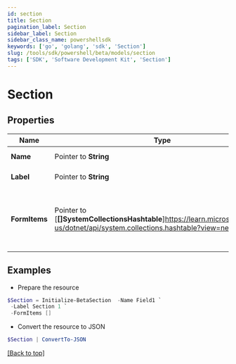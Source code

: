 ```yaml
---
id: section
title: Section
pagination_label: Section
sidebar_label: Section
sidebar_class_name: powershellsdk
keywords: ['go', 'golang', 'sdk', 'Section'] 
slug: /tools/sdk/powershell/beta/models/section
tags: ['SDK', 'Software Development Kit', 'Section']
---
```



# Section

## Properties

Name | Type | Description | Notes
------------ | ------------- | ------------- | -------------
**Name** |  Pointer to **String** | Name of the FormItem | [optional] 
**Label** |  Pointer to **String** | Label of the section | [optional] 
**FormItems** |  Pointer to [**[]SystemCollectionsHashtable**]https://learn.microsoft.com/en-us/dotnet/api/system.collections.hashtable?view=net-8.0 | List of FormItems. FormItems can be SectionDetails and/or FieldDetails | [optional] 

## Examples

- Prepare the resource
```powershell
$Section = Initialize-BetaSection  -Name Field1 `
 -Label Section 1 `
 -FormItems []
```

- Convert the resource to JSON
```powershell
$Section | ConvertTo-JSON
```


[[Back to top]](#) 

